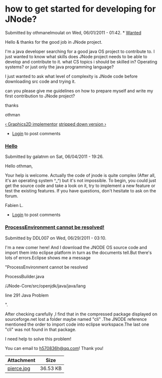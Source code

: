 # how to get started for developing for JNode?

Submitted by othmanelmoulat on Wed, 06/01/2011 - 01:42. * [Wanted](/web/20210917192855/http://jnode.org/forum/14 "JNode needs all the help it can get to grow as fast and solid as we want. This forums contains a list of topics we know we need help with. Suggestions are always welcome.")

Hello & thanks for the good job in JNode project.  

I'm a java developer searching for a good java OS project to contribute to. I just wanted to know what skills does JNode project needs to be able to develop and contribute to it. what CS topics i should be skilled in? Operating systems? or just only the java programming language?  

 I just wanted to ask what level of complexity is JNode code before downloading src code and trying it.  

 can you please give me guidelines on how to prepare myself and write my first contribution to JNode project?


thanks  

othman


[‹ Graphics2D implementor](/web/20210917192855/http://jnode.org/node/72 "Go to previous forum topic") [stripped down version ›](/web/20210917192855/http://jnode.org/node/3284 "Go to next forum topic")

* [Login](/web/20210917192855/http://jnode.org/user/login?destination=comment/reply/3393%2523comment-form) to post comments




### [Hello](/web/20210917192855/http://jnode.org/node/3393#comment-16355)



 Submitted by galatnm on Sat, 06/04/2011 - 19:26. 

Hello othman,


Your help is welcome. Actually the code of jnode is quite complex (After all, it's an operating system ^\_^) but it's not impossible. To begin, you could just get the source code and take a look on it, try to implement a new feature or test the existing features. If you have questions, don't hesitate to ask on the forum.


Fabien L.



* [Login](/web/20210917192855/http://jnode.org/user/login?destination=comment/reply/3393%2523comment-form) to post comments



### [ProcessEnvironment cannot be resolved!](/web/20210917192855/http://jnode.org/node/3393#comment-16396)



 Submitted by DDL007 on Wed, 06/29/2011 - 03:10. 

I'm a new comer here! And I download the JNODE OS source code and import them into eclipse platform in turn as the documents tell.But there's lots of errors.Eclipse shows me a message  

"ProcessEnvironment cannot be resolved 


ProcessBuilder.java 


/JNode-Core/src/openjdk/java/java/lang 


line 291 Java Problem  

".  

After checking carefully ,I find that in the compressed package displayed on sourceforge.net lost a folder maybe named "cli" .The JNODE reference mentioned the order to import code into eclipse workspace.The last one "cli" was not found in that package.  

I need help to solve this problem!  

You can email to [h570836h@qq.com](https://web.archive.org/web/20210917192855/mailto:h570836h@qq.com)! Thank you!




| Attachment | Size |
| --- | --- |
| [pierce.jpg](https://web.archive.org/web/20210917192855/http://www.jnode.org/uploads/pierce.jpg) | 36.53 KB |

